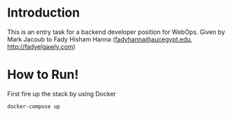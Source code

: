 # Introduction
This is an entry task for a backend developer position for WebOps. Given by Mark Jacoub to Fady Hisham Hanna (fadyhanna@aucegypt.edu, http://fadyelgawly.com)

# How to Run!
First fire up the stack by using Docker

```
docker-compose up
```